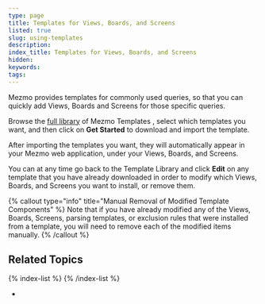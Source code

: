 ```yaml
---
type: page
title: Templates for Views, Boards, and Screens
listed: true
slug: using-templates
description: 
index_title: Templates for Views, Boards, and Screens
hidden: 
keywords: 
tags: 
---
```



Mezmo provides templates for commonly used queries, so that you can quickly add Views, Boards and Screens for those specific queries.

Browse the [full library](https://app.logdna.com/manage/template-library) of Mezmo Templates , select which templates you want, and then click on **Get Started** to download and import the template.

After importing the templates you want, they will automatically appear in your Mezmo web application, under your Views, Boards, and Screens.

You can at any time go back to the Template Library and click **Edit** on any template that you have already downloaded in order to modify which Views, Boards, and Screens you want to install, or remove them.

{% callout type="info" title="Manual Removal of Modified Template Components" %}
Note that if you have already modified any of the Views, Boards, Screens, parsing templates, or exclusion rules that were installed from a template, you will need to remove each of the modified items manually.
{% /callout %}

## Related Topics

{% index-list %}
{% /index-list %}

-